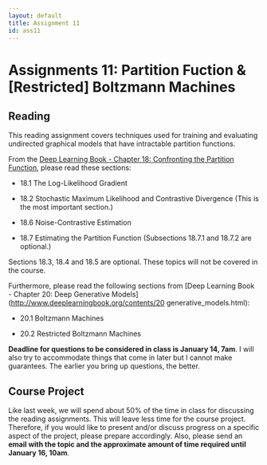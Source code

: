```yaml
---
layout: default
title: Assignment 11
id: ass11
---
```



# Assignments 11: Partition Fuction & [Restricted] Boltzmann Machines

## Reading

This reading assignment covers techniques used for training and evaluating undirected graphical models that have intractable partition functions.

From the [Deep Learning Book - Chapter 18: Confronting the Partition Function](http://www.deeplearningbook.org/contents/partition.html), please read these sections:

* 18.1 The Log-Likelihood Gradient

* 18.2 Stochastic Maximum Likelihood and Contrastive
Divergence
  (This is the most important section.)

* 18.6 Noise-Contrastive Estimation

* 18.7 Estimating the Partition Function
  (Subsections 18.7.1 and 18.7.2 are optional.)

Sections 18.3, 18.4 and 18.5 are optional. These topics will not be covered in the course.

Furthermore, please read the following sections from [Deep Learning Book - Chapter 20: Deep Generative Models](http://www.deeplearningbook.org/contents/20 generative_models.html):

* 20.1 Boltzmann Machines

* 20.2 Restricted Boltzmann Machines

**Deadline for questions to be considered in class is January 14, 7am**. 
I will also try to accommodate things that come in later but I cannot make guarantees. The earlier you bring up questions, the better.

## Course Project

Like last week, we will spend about 50% of the time in class for discussing the reading assignments. This will leave less time for the course project. Therefore, if you would like to present and/or discuss progress on a specific aspect of the project, please prepare accordingly. Also, please send an **email with the topic and the approximate amount of time required until January 16, 10am**.
